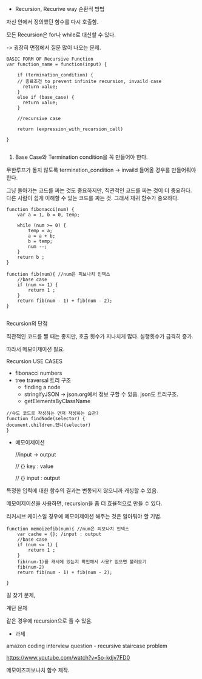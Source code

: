 - Recursion, Recurive way 순환적 방법

자신 안에서 정의했던 함수를 다시 호출함.

모든 Recursion은 for나 while로 대신할 수 있다.



-> 굉장히 면접에서 질문 많이 나오는 문제. 

```
BASIC FORM OF Recursive Function
var function_name = function(input) {
    
    if (termination_condition) { 
    // 종료조건 to prevent infinite recursion, invaild case
      return value;
    }
    else if (base_case) {
      return value;
    }
    
    //recursive case
    
    return (expression_with_recursion_call)   
    
}


```

1. Base Case와 Termination condition을 꼭 만들어야 한다.

무한루프가 돌지 않도록 termination_condition -> invaild 들어올 경우를 만들어줘야 한다.



그냥 돌아가는 코드를 짜는 것도 중요하지만, 직관적인 코드를 짜는 것이 더 중요하다. 다른 사람이 쉽게 이해할 수 있는 코드를 짜는 것. 그래서 재귀 함수가 중요하다.

```
function fibonacci(num) {
    var a = 1, b = 0, temp;
    
    while (num >= 0) {
        temp = a;
        a = a + b;
        b = temp;
        num --;
    }
    return b ;
}
```



```
function fib(num){ //num은 피보나치 인덱스
    //base case
    if (num <= 1) {
        return 1 ;
    }
    return fib(num - 1) + fib(num - 2);
}
 

```



Recursion의 단점

  직관적인 코드를 짤 때는 좋지만, 호출 횟수가 지나치게 많다. 실행횟수가 급격히 증가.

  따라서 메모이제이션 필요.



Recursion USE CASES 

- fibonacci numbers
- tree traversal 트리 구조
  - finding a node
  - stringifyJSON -> json.org에서 정보 구할 수 있음. json도 트리구조. 
  - getElementsByClassName



```
//슈도 코드로 작성하는 먼저 작성하는 습관?
function findNode(selector) { 
document.children.있니(selector)
}
```



- 메모이제이션

  //input -> output 

  // {} key : value

  // {} input : output

특정한 입력에 대한 함수의 결과는 변동되지 않으니까 캐싱할 수 있음.

메모이제이션을 사용하면, recursion을 좀 더 효율적으로 만들 수 있다.

리커시브 케이스일 경우에 메모이제이션 해주는 것은 알아둬야 할 기법.

```
function memoizefib(num){ //num은 피보나치 인덱스
    var cache = {}; /input : output
    //base case
    if (num <= 1) {
        return 1 ;
    }
    fib(num-1)를 캐시에 있는지 확인해서 사용? 없으면 불러오기
    fib(num-2)    
    return fib(num - 1) + fib(num - 2);
    
}
```



길 찾기 문제,

계단 문제

같은 경우에 recursion으로 풀 수 있음.



- 과제

amazon coding interview question - recursive staircase problem

https://www.youtube.com/watch?v=5o-kdjv7FD0

메모이즈피보나치 함수 제작.

